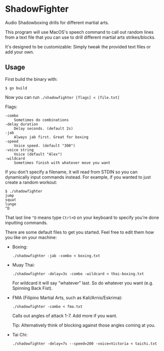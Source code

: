 # ShadowFighter

Audio Shadowboxing drills for different martial arts.

This program will use MacOS's speech command to call out random lines from a text file
that you can use to drill different martial arts strikes/blocks.

It's designed to be customizable: Simply tweak the provided text files or add your own.

## Usage

First build the binary with:

    $ go build

Now you can run `./shadowfighter [flags] < [file.txt]`

Flags:

    -combo
	    Sometimes do combinations
    -delay duration
        Delay seconds. (default 2s)
    -jab
        Always jab first. Great for boxing
	-speed
        Voice speed. (default "300")
	-voice string
	    Voice (default "Alex")
    -wildcard
        Sometimes finish with whatever move you want

If you don't specify a filename, it will read from STDIN so you can dynamically input commands instead. For example, if you wanted to just create a random workout:

    $ ./shadowfighter
    jump
    squat
    lunge
    ^D
That last line `^D` means type `Ctrl+D` on your keyboard to specify you're done inputting commands.

There are some default files to get you started. Feel free to edit them how you like on your machine:

* Boxing:

    `./shadowfighter -jab -combo < boxing.txt`

* Muay Thai: 

    `./shadowfighter -delay=3s -combo -wildcard < thai-boxing.txt`

  For wildcard it will say "whatever" last. So do whatever you want (e.g. Spinning Back Fist).

* FMA (Filipino Martial Arts, such as Kali/Arnis/Eskrima):

    `./shadowfighter -combo < fma.txt`

  Calls out angles of attack 1-7. Add more if you want.

  Tip: Alternatively think of blocking against those angles coming at you.

* Tai Chi:

    `./shadowfighter -delay=7s --speed=200 -voice=Victoria < taichi.txt`

